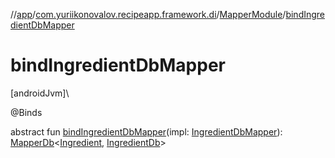 //[app](../../../index.md)/[com.yuriikonovalov.recipeapp.framework.di](../index.md)/[MapperModule](index.md)/[bindIngredientDbMapper](bind-ingredient-db-mapper.md)

# bindIngredientDbMapper

[androidJvm]\

@Binds

abstract fun [bindIngredientDbMapper](bind-ingredient-db-mapper.md)(impl: [IngredientDbMapper](../../com.yuriikonovalov.recipeapp.framework.data.local.database.mapper/-ingredient-db-mapper/index.md)): [MapperDb](../../com.yuriikonovalov.recipeapp.framework.data.local.database.mapper/-mapper-db/index.md)&lt;[Ingredient](../../com.yuriikonovalov.recipeapp.application.entities/-ingredient/index.md), [IngredientDb](../../com.yuriikonovalov.recipeapp.framework.data.local.database.model/-ingredient-db/index.md)&gt;
